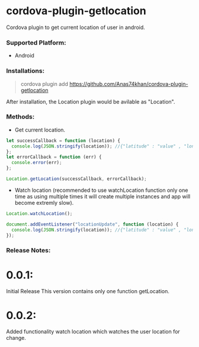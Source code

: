 # cordova-plugin-getlocation

Cordova plugin to get current location of user in android.

### Supported Platform:

- Android

### Installations:

> cordova plugin add https://github.com/Anas74khan/cordova-plugin-getlocation

After installation, the Location plugin would be avilable as "Location".

### Methods:

- Get current location.

```js
let successCallback = function (location) {
  console.log(JSON.stringify(location)); //{"latitude" : "value" , "longitude" : "value"}
};
let errorCallback = function (err) {
  console.error(err);
};

Location.getLocation(successCallback, errorCallback);
```

- Watch location (recommended to use watchLocation function only one time as using multiple times it will create multiple instances and app will become extremly slow).

```js
Location.watchLocation();

document.addEventListener("locationUpdate", function (location) {
  console.log(JSON.stringify(location)); //{"latitude" : "value" , "longitude" : "value"}
});
```

### Release Notes:

# 0.0.1:

Initial Release
This version contains only one function getLocation.

# 0.0.2:

Added functionality watch location which watches the user location for change.
